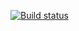 [![Build status](https://ci.appveyor.com/api/projects/status/6xcln06ru0autv68?svg=true)](https://ci.appveyor.com/project/sapurina-t/testing-api-ci-1-2)
